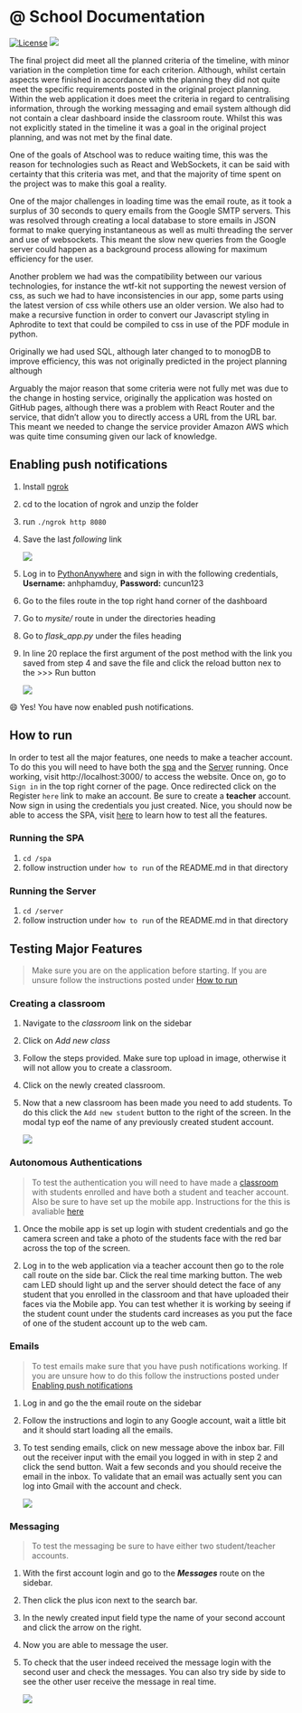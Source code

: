 #  @ School Documentation #

[![License](https://img.shields.io/badge/License-MIT-orange.svg)](https://github.com/at-school/spa/license)
[![](https://img.shields.io/badge/Version-Beta%200.1.0-brightgreen.svg)](atschool.live)

The final project did meet all the planned criteria of the timeline, with minor variation in the completion time for each criterion. Although, whilst certain aspects were finished in accordance with the planning they did not quite meet the specific requirements posted in the original project planning. Within the web application it does meet the criteria in regard to centralising information, through the working messaging and email system although did not contain a clear dashboard inside the classroom route. Whilst this was not explicitly stated in the timeline it was a goal in the original project planning, and was not met by the final date.

One of the goals of Atschool was to reduce waiting time, this was the reason for technologies such as React and WebSockets, it can be said with certainty that this criteria was met, and that the majority of time spent on the project was to make this goal a reality.

One of the major challenges in loading time was the email route, as it took a surplus of 30 seconds to query emails from the Google SMTP servers. This was resolved through creating a local database to store emails in JSON format to make querying instantaneous as well as multi threading the server and use of websockets. This meant the slow new queries from the Google server could happen as a background process allowing for maximum efficiency for the user.

Another problem we had was the compatibility between our various technologies, for instance the wtf-kit not supporting the newest version of css, as such we had to have inconsistencies in our app, some parts using the latest version of css while others use an older version. We also had to make a recursive function in order to convert our Javascript styling in Aphrodite to text that could be compiled to css in use of the PDF module in python.

Originally we had used SQL, although later changed to to monogDB to improve efficiency, this was not originally predicted in the project planning although

Arguably the major reason that some criteria were not fully met was due to the change in hosting service, originally the application was hosted on GitHub pages, although there was a problem with React Router and the service, that didn’t allow you to directly access a URL from the URL bar. This meant we needed to change the service provider Amazon AWS which was quite time consuming given our lack of knowledge.


## <a id="push-notifications"></a>Enabling push notifications

1. Install [ngrok](https://ngrok.com/download)

2. cd to the location of ngrok and unzip the folder
3. run `./ngrok http 8080`
4. Save the last *following* link

	<img src="./imgs/link.png"></img>

5. Log in to [PythonAnywhere](https://www.pythonanywhere.com/login/) and sign in with the following credentials, **Username:** anhphamduy, **Password:** cuncun123

6. Go to the files route in the top right hand corner of the dashboard
7. Go to *mysite/* route in under the directories heading
8. Go to *flask_app.py* under the files heading
9. In line 20 replace the first argument of the post method with the link you saved from step 4 and save the file and click the reload button nex to the >>> Run button

	<img src="./imgs/push.gif"></img>

:smile: Yes! You have now enabled push notifications.

## <a id="howtorun"></a> How to run

In order to test all the major features, one needs to make a teacher account. To do this you will need to have both the [spa](#spa) and the [Server](#server) running. Once working, visit http://localhost:3000/ to access the website. Once on, go to `Sign in` in the top right corner of the page. Once redirected click on the Register `here` link to make an account. Be sure to create a **teacher** account. Now sign in using the credentials you just created. Nice, you should now be able to access the
SPA, visit [here](#test) to learn how to test all the features.

### <a id="spa"></a> Running the SPA ###

1. `cd /spa`
2. follow instruction under `how to run` of the README.md in that directory

### <a id="server"></a> Running the Server ###

1. `cd /server`
2. follow instruction under `how to run` of the README.md in that directory


## <a id="test"></a> Testing Major Features ##

> Make sure you are on the application before starting. If you are unsure follow the instructions posted under [How to run](#howtorun)

### <a id="classroom"></a> Creating a classroom

1. Navigate to the *classroom* link on the sidebar

2. Click on *Add new class*
3. Follow the steps provided. Make sure top upload in image, otherwise it will not allow you to create a classroom.
4. Click on the newly created classroom.

5. Now that a new classroom has been made you need to add students. To do this click the `Add new student` button to the right of the screen. In the modal typ eof the name of any previously created student account.

	<img src="imgs/classroom.gif"></img>

### Autonomous Authentications
> To test the authentication you will need to have made a [classroom](#classroom) with students enrolled and have both a student and teacher account. Also be sure to have set up the mobile app. Instructions for the this is avaliable [here](https://github.com/at-school/mobile/blob/master/README.md)

1. Once the mobile app is set up login with student credentials and go the camera screen and take a photo of the students face with the red bar across the top of the screen.

2. Log in to the web application via a teacher account then go to the role call route on the side bar. Click the real time marking button. The web cam LED should light up and the server should detect the face of any student that you enrolled in the classroom and that have uploaded their faces via the Mobile app. You can test whether it is working by seeing if the student count under the students card increases as you put the face of one of the student account up to the web cam.


### Emails

> To test emails make sure that you have push notifications working. If you are unsure how to do this follow the instructions posted under [Enabling push notifications](#push-notifications)

1. Log in and go the the email route on the sidebar

2. Follow the instructions and login to any Google account, wait a little bit and it should start loading all the emails.
3. To test sending emails, click on new message above the inbox bar. Fill out the receiver input with the email you logged in with in step 2 and click the send button. Wait a few seconds and you should receive the email in the inbox. To validate that an email was actually sent you can log into Gmail with the account and check.

	<img src="imgs/email.gif"></img>

### Messaging

> To test the messaging be sure to have either two student/teacher accounts.

1. With the first account login and go to the **_Messages_** route on the sidebar.

2. Then click the plus icon next to the search bar.
3. In the newly created input field type the name of your second account and click the arrow on the right.
4. Now you are able to message the user.
5. To check that the user indeed received the message login with the second user and check the messages. You can also try side by side to see the other user receive the message in real time.

	<img src="imgs/messages.gif"></img>

